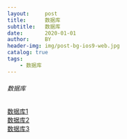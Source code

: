 ```yaml
---
layout:     post
title:      数据库
subtitle:   数据库
date:       2020-01-01
author:     BY
header-img: img/post-bg-ios9-web.jpg
catalog: true
tags:
    - 数据库
---
```


###### 数据库
[数据库1](1.md)     
[数据库2](2.md)     
[数据库3](3.md)     
